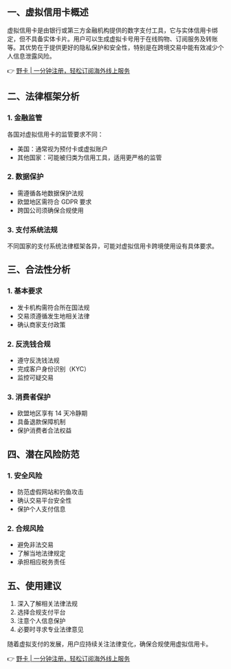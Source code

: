 ## 一、虚拟信用卡概述

虚拟信用卡是由银行或第三方金融机构提供的数字支付工具，它与实体信用卡绑定，但不具备实体卡片。用户可以生成虚拟卡号用于在线购物、订阅服务及转账等。其优势在于提供更好的隐私保护和安全性，特别是在跨境交易中能有效减少个人信息泄露风险。

👉 [野卡 | 一分钟注册，轻松订阅海外线上服务](https://bit.ly/bewildcard)

## 二、法律框架分析

### 1. 金融监管
各国对虚拟信用卡的监管要求不同：
- 美国：通常视为预付卡或虚拟账户
- 其他国家：可能被归类为信用工具，适用更严格的监管

### 2. 数据保护
- 需遵循各地数据保护法规
- 欧盟地区需符合 GDPR 要求
- 跨国公司须确保合规使用

### 3. 支付系统法规
不同国家的支付系统法律框架各异，可能对虚拟信用卡跨境使用设有具体要求。

## 三、合法性分析

### 1. 基本要求
- 发卡机构需符合所在国法规
- 交易须遵循发生地相关法律
- 确认商家支付政策

### 2. 反洗钱合规
- 遵守反洗钱法规
- 完成客户身份识别（KYC）
- 监控可疑交易

### 3. 消费者保护
- 欧盟地区享有 14 天冷静期
- 具备退款保障机制
- 保护消费者合法权益

## 四、潜在风险防范

### 1. 安全风险
- 防范虚假网站和钓鱼攻击
- 确认交易平台安全性
- 保护个人支付信息

### 2. 合规风险
- 避免非法交易
- 了解当地法律规定
- 承担相应税务责任

## 五、使用建议

1. 深入了解相关法律法规
2. 选择合规支付平台
3. 注意个人信息保护
4. 必要时寻求专业法律意见

随着虚拟支付的发展，用户应持续关注法律变化，确保合规使用虚拟信用卡。

👉 [野卡 | 一分钟注册，轻松订阅海外线上服务](https://bit.ly/bewildcard)